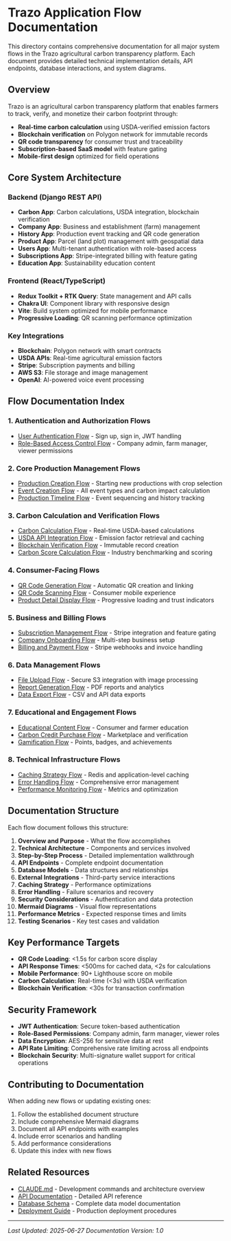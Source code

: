 # Trazo Application Flow Documentation

This directory contains comprehensive documentation for all major system flows in the Trazo agricultural carbon transparency platform. Each document provides detailed technical implementation details, API endpoints, database interactions, and system diagrams.

## Overview

Trazo is an agricultural carbon transparency platform that enables farmers to track, verify, and monetize their carbon footprint through:

- **Real-time carbon calculation** using USDA-verified emission factors
- **Blockchain verification** on Polygon network for immutable records
- **QR code transparency** for consumer trust and traceability
- **Subscription-based SaaS model** with feature gating
- **Mobile-first design** optimized for field operations

## Core System Architecture

### Backend (Django REST API)
- **Carbon App**: Carbon calculations, USDA integration, blockchain verification
- **Company App**: Business and establishment (farm) management
- **History App**: Production event tracking and QR code generation
- **Product App**: Parcel (land plot) management with geospatial data
- **Users App**: Multi-tenant authentication with role-based access
- **Subscriptions App**: Stripe-integrated billing with feature gating
- **Education App**: Sustainability education content

### Frontend (React/TypeScript)
- **Redux Toolkit + RTK Query**: State management and API calls
- **Chakra UI**: Component library with responsive design
- **Vite**: Build system optimized for mobile performance
- **Progressive Loading**: QR scanning performance optimization

### Key Integrations
- **Blockchain**: Polygon network with smart contracts
- **USDA APIs**: Real-time agricultural emission factors
- **Stripe**: Subscription payments and billing
- **AWS S3**: File storage and image management
- **OpenAI**: AI-powered voice event processing

## Flow Documentation Index

### 1. Authentication and Authorization Flows
- [User Authentication Flow](./01-user-authentication-flow.md) - Sign up, sign in, JWT handling
- [Role-Based Access Control Flow](./02-rbac-flow.md) - Company admin, farm manager, viewer permissions

### 2. Core Production Management Flows
- [Production Creation Flow](./03-production-creation-flow.md) - Starting new productions with crop selection
- [Event Creation Flow](./04-event-creation-flow.md) - All event types and carbon impact calculation
- [Production Timeline Flow](./05-production-timeline-flow.md) - Event sequencing and history tracking

### 3. Carbon Calculation and Verification Flows
- [Carbon Calculation Flow](./06-carbon-calculation-flow.md) - Real-time USDA-based calculations
- [USDA API Integration Flow](./07-usda-api-integration-flow.md) - Emission factor retrieval and caching
- [Blockchain Verification Flow](./08-blockchain-verification-flow.md) - Immutable record creation
- [Carbon Score Calculation Flow](./09-carbon-score-flow.md) - Industry benchmarking and scoring

### 4. Consumer-Facing Flows
- [QR Code Generation Flow](./10-qr-code-generation-flow.md) - Automatic QR creation and linking
- [QR Code Scanning Flow](./11-qr-code-scanning-flow.md) - Consumer mobile experience
- [Product Detail Display Flow](./12-product-detail-flow.md) - Progressive loading and trust indicators

### 5. Business and Billing Flows
- [Subscription Management Flow](./13-subscription-flow.md) - Stripe integration and feature gating
- [Company Onboarding Flow](./14-company-onboarding-flow.md) - Multi-step business setup
- [Billing and Payment Flow](./15-billing-payment-flow.md) - Stripe webhooks and invoice handling

### 6. Data Management Flows
- [File Upload Flow](./16-file-upload-flow.md) - Secure S3 integration with image processing
- [Report Generation Flow](./17-report-generation-flow.md) - PDF reports and analytics
- [Data Export Flow](./18-data-export-flow.md) - CSV and API data exports

### 7. Educational and Engagement Flows
- [Educational Content Flow](./19-educational-content-flow.md) - Consumer and farmer education
- [Carbon Credit Purchase Flow](./20-carbon-credit-flow.md) - Marketplace and verification
- [Gamification Flow](./21-gamification-flow.md) - Points, badges, and achievements

### 8. Technical Infrastructure Flows
- [Caching Strategy Flow](./22-caching-strategy-flow.md) - Redis and application-level caching
- [Error Handling Flow](./23-error-handling-flow.md) - Comprehensive error management
- [Performance Monitoring Flow](./24-performance-monitoring-flow.md) - Metrics and optimization

## Documentation Structure

Each flow document follows this structure:

1. **Overview and Purpose** - What the flow accomplishes
2. **Technical Architecture** - Components and services involved
3. **Step-by-Step Process** - Detailed implementation walkthrough
4. **API Endpoints** - Complete endpoint documentation
5. **Database Models** - Data structures and relationships
6. **External Integrations** - Third-party service interactions
7. **Caching Strategy** - Performance optimizations
8. **Error Handling** - Failure scenarios and recovery
9. **Security Considerations** - Authentication and data protection
10. **Mermaid Diagrams** - Visual flow representations
11. **Performance Metrics** - Expected response times and limits
12. **Testing Scenarios** - Key test cases and validation

## Key Performance Targets

- **QR Code Loading**: <1.5s for carbon score display
- **API Response Times**: <500ms for cached data, <2s for calculations
- **Mobile Performance**: 90+ Lighthouse score on mobile
- **Carbon Calculation**: Real-time (<3s) with USDA verification
- **Blockchain Verification**: <30s for transaction confirmation

## Security Framework

- **JWT Authentication**: Secure token-based authentication
- **Role-Based Permissions**: Company admin, farm manager, viewer roles
- **Data Encryption**: AES-256 for sensitive data at rest
- **API Rate Limiting**: Comprehensive rate limiting across all endpoints
- **Blockchain Security**: Multi-signature wallet support for critical operations

## Contributing to Documentation

When adding new flows or updating existing ones:

1. Follow the established document structure
2. Include comprehensive Mermaid diagrams
3. Document all API endpoints with examples
4. Include error scenarios and handling
5. Add performance considerations
6. Update this index with new flows

## Related Resources

- [CLAUDE.md](../../CLAUDE.md) - Development commands and architecture overview
- [API Documentation](../api/) - Detailed API reference
- [Database Schema](../database/) - Complete data model documentation
- [Deployment Guide](../deployment/) - Production deployment procedures

---

*Last Updated: 2025-06-27*
*Documentation Version: 1.0*